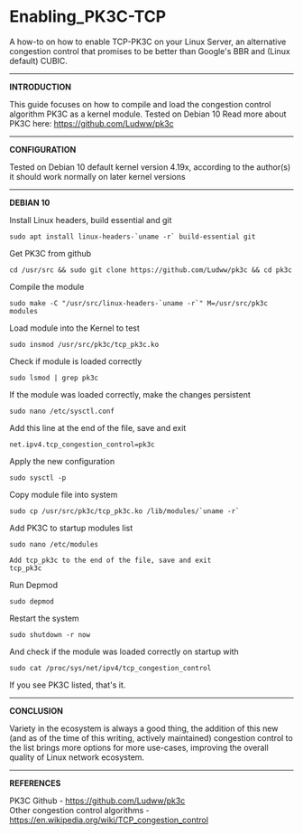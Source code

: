 # Enabling_PK3C-TCP
A how-to on how to enable TCP-PK3C on your Linux Server, an alternative congestion control that promises to be better than Google's BBR and (Linux default) CUBIC.

---

<b>INTRODUCTION</b>

This guide focuses on how to compile and load the congestion control algorithm PK3C as a kernel module.
Tested on Debian 10
Read more about PK3C here: https://github.com/Ludww/pk3c

---

<b>CONFIGURATION</b>

Tested on Debian 10 default kernel version 4.19x, according to the author(s) it should work normally on later kernel versions

---

<b>DEBIAN 10</b>

Install Linux headers, build essential and git

    sudo apt install linux-headers-`uname -r` build-essential git

Get PK3C from github

    cd /usr/src && sudo git clone https://github.com/Ludww/pk3c && cd pk3c

Compile the module

    sudo make -C "/usr/src/linux-headers-`uname -r`" M=/usr/src/pk3c modules

Load module into the Kernel to test

    sudo insmod /usr/src/pk3c/tcp_pk3c.ko

Check if module is loaded correctly

    sudo lsmod | grep pk3c

If the module was loaded correctly, make the changes persistent

    sudo nano /etc/sysctl.conf

Add this line at the end of the file, save and exit

    net.ipv4.tcp_congestion_control=pk3c

Apply the new configuration

    sudo sysctl -p

Copy module file into system

    sudo cp /usr/src/pk3c/tcp_pk3c.ko /lib/modules/`uname -r`

Add PK3C to startup modules list

    sudo nano /etc/modules

    Add tcp_pk3c to the end of the file, save and exit
    tcp_pk3c

Run Depmod

    sudo depmod

Restart the system

    sudo shutdown -r now

And check if the module was loaded correctly on startup with

    sudo cat /proc/sys/net/ipv4/tcp_congestion_control
    
If you see PK3C listed, that's it.

---

<b>CONCLUSION</b>

Variety in the ecosystem is always a good thing, the addition of this new (and as of the time of this writing, actively maintained) congestion control to the list brings more options for more use-cases, improving the overall quality of Linux network ecosystem.

---

<b>REFERENCES</b>

PK3C Github - https://github.com/Ludww/pk3c</br>
Other congestion control algorithms - https://en.wikipedia.org/wiki/TCP_congestion_control</br>
